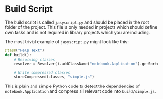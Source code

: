 # Build Script

The build script is called `jasyscript.py` and should be placed in the root folder of the project. This file is only needed in projects which should define own tasks and is not required in library projects which you are including.

The most trivial example of `jasyscript.py` might look like this:

```python
@task("Help Text")
def build():
    # Resolving classes
    resolver = Resolver().addClassName("notebook.Application").getSortedClasses()

    # Write compressed classes
    storeCompressed(classes, "simple.js")
```

This is plain and simple Python code to detect the dependencies of `notebook.Application` and compress all relevant code into `build/simple.js`.